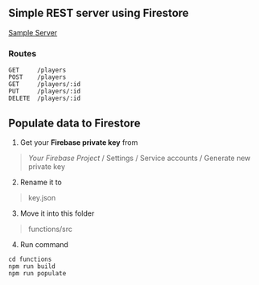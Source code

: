 ## Simple REST server using Firestore

[Sample Server](https://us-central1-firecast-9b264.cloudfunctions.net/api/)

### Routes

    GET     /players
    POST    /players
    GET     /players/:id
    PUT     /players/:id
    DELETE  /players/:id

## Populate data to Firestore

 1. Get your **Firebase private key** from 

> *Your Firebase Project* / Settings / Service accounts / Generate new private key

 2. Rename it to 

> key.json

 3. Move it into this folder

> functions/src

 4. Run command

```
cd functions
npm run build
npm run populate
```
